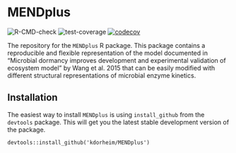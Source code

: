 # MENDplus

![R-CMD-check](https://github.com/kdorheim/MENDplus/workflows/R-CMD-check/badge.svg) 
![test-coverage](https://github.com/kdorheim/MENDplus/workflows/test-coverage/badge.svg)
[![codecov](https://codecov.io/gh/kdorheim/MENDplus/branch/master/graph/badge.svg)](https://codecov.io/gh/kdorheim/MENDplus)

The repository for the `MENDplus` R package. This package contains a reproducible and flexible representation of the model documented in “Microbial dormancy improves development and experimental validation of  ecosystem model” by Wang et al. 2015 that can be easily modified with different structural representations of microbial enzyme kinetics. 

## Installation

The easiest way to install `MENDplus` is using `install_github` from the `devtools` package. This will get you the latest stable development version of the package.

```{r}
devtools::install_github('kdorheim/MENDplus')
```
